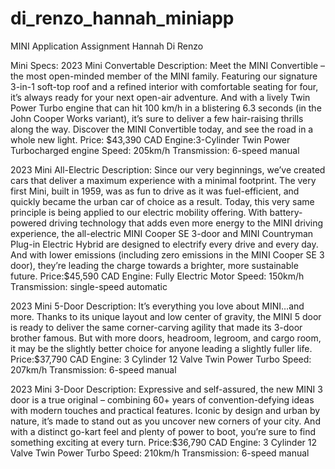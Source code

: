 # di_renzo_hannah_miniapp
 
MINI Application Assignment 
Hannah Di Renzo 

Mini Specs:
2023 Mini Convertable
Description: Meet the MINI Convertible – the most open-minded member of the MINI family. Featuring our signature 3-in-1 soft-top roof and a refined interior with comfortable seating for four, it’s always ready for your next open-air adventure. And with a lively Twin Power Turbo engine that can hit 100 km/h in a blistering 6.3 seconds (in the John Cooper Works variant), it’s sure to deliver a few hair-raising thrills along the way. Discover the MINI Convertible today, and see the road in a whole new light.
Price: $43,390 CAD
Engine:3-Cylinder Twin Power Turbocharged engine
Speed: 205km/h
Transmission: 6-speed manual

2023 Mini All-Electric
Description: Since our very beginnings, we’ve created cars that deliver a maximum experience with a minimal footprint. The very first Mini, built in 1959, was as fun to drive as it was fuel-efficient, and quickly became the urban car of choice as a result. Today, this very same principle is being applied to our electric mobility offering. With battery-powered driving technology that adds even more energy to the MINI driving experience, the all-electric MINI Cooper SE 3-door and MINI Countryman Plug-in Electric Hybrid are designed to electrify every drive and every day. And with lower emissions (including zero emissions in the MINI Cooper SE 3 door), they’re leading the charge towards a brighter, more sustainable future.
Price:$45,590 CAD
Engine: Fully Electric Motor
Speed: 150km/h
Transmission: single-speed automatic

2023 Mini 5-Door
Description: It’s everything you love about MINI…and more. Thanks to its unique layout and low center of gravity, the MINI 5 door is ready to deliver the same corner-carving agility that made its 3-door brother famous. But with more doors, headroom, legroom, and cargo room, it may be the slightly better choice for anyone leading a slightly fuller life.
Price:$37,790 CAD
Engine: 3 Cylinder 12 Valve Twin Power Turbo
Speed: 207km/h
Transmission: 6-speed manual

2023 Mini 3-Door
Description: Expressive and self-assured, the new MINI 3 door is a true original – combining 60+ years of convention-defying ideas with modern touches and practical features. Iconic by design and urban by nature, it’s made to stand out as you uncover new corners of your city. And with a distinct go-kart feel and plenty of power to boot, you’re sure to find something exciting at every turn.
Price:$36,790 CAD
Engine: 3 Cylinder 12 Valve Twin Power Turbo
Speed: 210km/h
Transmission: 6-speed manual

